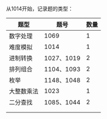 从1014开始，记录题的类型：

| 题型       | 题号       | 数量 |
| ---------- | ---------- | ---- |
| 数字处理   | 1069       | 1    |
| 难度模拟   | 1014       | 1    |
| 进制转换   | 1027、1019 | 2    |
| 排列组合   | 1104、1093 | 2    |
| 枚举       | 1148、1048 | 2    |
| 大整数乘法 | 1023       | 1    |
| 二分查找   | 1085、1044 | 2    |
|            |            |      |
|            |            |      |

